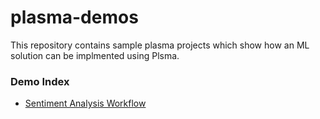 # plasma-demos

This repository contains sample plasma projects which show how an ML solution can
be implmented using Plsma.

### Demo Index

- [Sentiment Analysis Workflow](https://github.com/s20ai/plasma-demos/tree/master/sentiment-analysis-demo)
